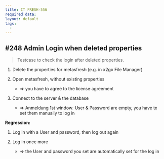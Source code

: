 ```yaml
---
title: IT FRESH-556
required data:   
layout: default
tags:
  - 
---
```

## #248 Admin Login when deleted properties

> Testcase to check the login after deleted properties.

1. Delete the properties for metasfresh (e.g. in x2go File Manager)

1. Open metasfresh, without existing properties
	* => you have to agree to the license agreement

1. Connect to the server & the database
	* => Anmeldung 1st window: User & Password are empty, you have to set them manually to log in


**Regression:**
1. Log in with a User and password, then log out again

1. Log in once more
	* => the User and password you set are automatically set for the log in
